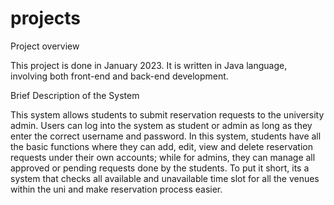 # projects
Project overview

This project is done in January 2023. It is written in Java language, involving both front-end and back-end development.

Brief Description of the System

This system allows students to submit reservation requests to the university admin. Users can log into the system as student or admin as long as they enter the correct username and password. In this system, students have all the basic functions where they can add, edit, view and delete reservation requests under their own accounts; while for admins, they can manage all approved or pending requests done by the students. To put it short, its a system that checks all available and unavailable time slot for all the venues within the uni and make reservation process easier.

